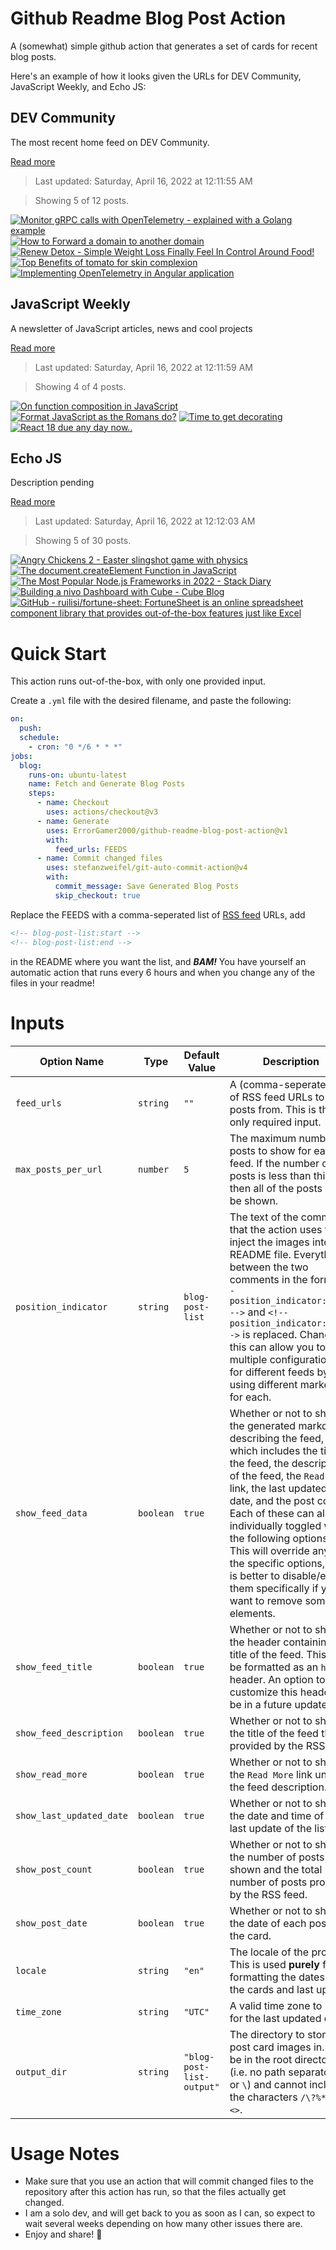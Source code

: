 # Github Readme Blog Post Action

A (somewhat) simple github action that generates a set of cards for recent blog posts.

Here's an example of how it looks given the URLs for DEV Community, JavaScript Weekly, and Echo JS:

<!-- post-list:start -->
## DEV Community

The most recent home feed on DEV Community.

[Read more](https://dev.to)
> Last updated: Saturday, April 16, 2022 at 12:11:55 AM

> Showing 5 of 12 posts.

[![Monitor gRPC calls with OpenTelemetry - explained with a Golang example](https://raw.githubusercontent.com/ErrorGamer2000/github-readme-blog-post-action/main/generated_files/DEV_Community/Monitor_gRPC_calls_with_OpenTelemetry_-_explained_with_a_Golang_example.svg)](https://dev.to/signoz/monitor-grpc-calls-with-opentelemetry-explained-with-a-golang-example-350o)
[![How to Forward a domain to another domain](https://raw.githubusercontent.com/ErrorGamer2000/github-readme-blog-post-action/main/generated_files/DEV_Community/How_to_Forward_a_domain_to_another_domain.svg)](https://dev.to/segun_aderinola/how-to-forward-a-domain-to-another-domain-4i5n)
[![Renew Detox - Simple Weight Loss Finally Feel In Control Around Food!](https://raw.githubusercontent.com/ErrorGamer2000/github-readme-blog-post-action/main/generated_files/DEV_Community/Renew_Detox_-_Simple_Weight_Loss_Finally_Feel_In_Control_Around_Food!.svg)](https://dev.to/renewdetoxbuy/renew-detox-simple-weight-loss-finally-feel-in-control-around-food-2bjh)
[![Top Benefits of tomato for skin complexion](https://raw.githubusercontent.com/ErrorGamer2000/github-readme-blog-post-action/main/generated_files/DEV_Community/Top_Benefits_of_tomato_for_skin_complexion.svg)](https://dev.to/justinder/top-benefits-of-tomato-for-skin-complexion-4de7)
[![Implementing OpenTelemetry in Angular application](https://raw.githubusercontent.com/ErrorGamer2000/github-readme-blog-post-action/main/generated_files/DEV_Community/Implementing_OpenTelemetry_in_Angular_application.svg)](https://dev.to/signoz/implementing-opentelemetry-in-angular-application-f45)


## JavaScript Weekly

A newsletter of JavaScript articles, news and cool projects

[Read more](https://javascriptweekly.com/)
> Last updated: Saturday, April 16, 2022 at 12:11:59 AM

> Showing 4 of 4 posts.

[![On function composition in JavaScript](https://raw.githubusercontent.com/ErrorGamer2000/github-readme-blog-post-action/main/generated_files/JavaScript_Weekly/On_function_composition_in_JavaScript.svg)](https://javascriptweekly.com/issues/585)
[![Format JavaScript as the Romans do?](https://raw.githubusercontent.com/ErrorGamer2000/github-readme-blog-post-action/main/generated_files/JavaScript_Weekly/Format_JavaScript_as_the_Romans_do_.svg)](https://javascriptweekly.com/issues/584)
[![Time to get decorating](https://raw.githubusercontent.com/ErrorGamer2000/github-readme-blog-post-action/main/generated_files/JavaScript_Weekly/Time_to_get_decorating.svg)](https://javascriptweekly.com/issues/583)
[![React 18 due any day now..](https://raw.githubusercontent.com/ErrorGamer2000/github-readme-blog-post-action/main/generated_files/JavaScript_Weekly/React_18_due_any_day_now...svg)](https://javascriptweekly.com/issues/582)


## Echo JS

Description pending

[Read more](
http://www.echojs.com
)
> Last updated: Saturday, April 16, 2022 at 12:12:03 AM

> Showing 5 of 30 posts.

[![
Angry Chickens 2 - Easter slingshot game with physics
](https://raw.githubusercontent.com/ErrorGamer2000/github-readme-blog-post-action/main/generated_files/_Echo_JS_/_Angry_Chickens_2_-_Easter_slingshot_game_with_physics_.svg)](
https://slicker.me/javascript/ac2/chickens2.htm
)
[![The document.createElement Function in JavaScript](https://raw.githubusercontent.com/ErrorGamer2000/github-readme-blog-post-action/main/generated_files/_Echo_JS_/The_document.createElement_Function_in_JavaScript.svg)](
https://masteringjs.io/tutorials/fundamentals/create-element
)
[![The Most Popular Node.js Frameworks in 2022 - Stack Diary](https://raw.githubusercontent.com/ErrorGamer2000/github-readme-blog-post-action/main/generated_files/_Echo_JS_/The_Most_Popular_Node.js_Frameworks_in_2022_-_Stack_Diary.svg)](https://stackdiary.com/node-js-frameworks/)
[![Building a nivo Dashboard with Cube - Cube Blog](https://raw.githubusercontent.com/ErrorGamer2000/github-readme-blog-post-action/main/generated_files/_Echo_JS_/Building_a_nivo_Dashboard_with_Cube_-_Cube_Blog.svg)](https://cube.dev/blog/building-a-nivo-dashboard-with-cube)
[![GitHub - ruilisi/fortune-sheet: FortuneSheet is an online spreadsheet component library that provides out-of-the-box features just like Excel](https://raw.githubusercontent.com/ErrorGamer2000/github-readme-blog-post-action/main/generated_files/_Echo_JS_/GitHub_-_ruilisi_fortune-sheet__FortuneSheet_is_an_online_spreadsheet_component_library_that_provides_out-of-the-box_features_just_like_Excel.svg)](https://github.com/ruilisi/fortune-sheet)


<!-- post-list:end -->

# Quick Start

This action runs out-of-the-box, with only one provided input.

Create a `.yml` file with the desired filename, and paste the following:

```yml
on:
  push:
  schedule:
    - cron: "0 */6 * * *"
jobs:
  blog:
    runs-on: ubuntu-latest
    name: Fetch and Generate Blog Posts
    steps:
      - name: Checkout
        uses: actions/checkout@v3
      - name: Generate
        uses: ErrorGamer2000/github-readme-blog-post-action@v1
        with:
          feed_urls: FEEDS
      - name: Commit changed files
        uses: stefanzweifel/git-auto-commit-action@v4
        with:
          commit_message: Save Generated Blog Posts
          skip_checkout: true
```

Replace the FEEDS with a comma-seperated list of [RSS feed](https://rss.com/blog/how-do-rss-feeds-work/) URLs, add

```md
<!-- blog-post-list:start -->
<!-- blog-post-list:end -->
```

in the README where you want the list, and **_BAM!_** You have yourself an automatic action that runs every 6 hours and when you change any of the files in your readme!

# Inputs

<table>
  <thead>
    <tr>
      <th>Option Name</th>
      <th>Type</th>
      <th>Default Value</th>
      <th>Description</th>
    </tr>
  </thead>
  <tbody>
    <tr>
      <td><code>feed_urls</code></td>
      <td><code>string</code></td>
      <td><code>""</code></td>
      <td>A (comma-seperated) list of RSS feed URLs to load posts from. This is the only required input.</td>
    </tr>
    <tr>
      <td><code>max_posts_per_url</code></td>
      <td><code>number</code></td>
      <td><code>5</code></td>
      <td>The maximum number of posts to show for each feed. If the number of posts is less than this, then all of the posts will be shown.</td>
    </tr>
    <tr>
      <td><code>position_indicator</code></td>
      <td><code>string</code></td>
      <td><code>blog-post-list</code></td>
      <td>The text of the comments that the action uses to inject the images into the README file. Everything between the two comments in the form <code>&lt;!-- position_indicator:start --&gt;</code> and <code>&lt;!-- position_indicator:end --&gt;</code> is replaced. Changing this can allow you to use multiple configurations for different feeds by using different markers for each.</td>
    </tr>
    <tr>
      <td><code>show_feed_data</code></td>
      <td><code>boolean</code></td>
      <td><code>true</code></td>
      <td>Whether or not to show the generated markdown describing the feed, which includes the title of the feed, the description of the feed, the <code>Read More</code> link, the last updated date, and the post count. Each of these can also be individually toggled with the following options. This will override any of the specific options, so it is better to disable/enable them specifically if you want to remove some elements.</td>
    </tr>
    <tr>
      <td><code>show_feed_title</code></td>
      <td><code>boolean</code></td>
      <td><code>true</code></td>
      <td>Whether or not to show the header containing the title of the feed. This will be formatted as an <code>h2</code> header. An option to customize this header will be in a future update.</td>
    </tr>
    <tr>
      <td><code>show_feed_description</code></td>
      <td><code>boolean</code></td>
      <td><code>true</code></td>
      <td>Whether or not to show the title of the feed that is provided by the RSS feed.</td>
    </tr>
    <tr>
      <td><code>show_read_more</code></td>
      <td><code>boolean</code></td>
      <td><code>true</code></td>
      <td>Whether or not to show the <code>Read More</code> link under the feed description.</td>
    </tr>
    <tr>
      <td><code>show_last_updated_date</code></td>
      <td><code>boolean</code></td>
      <td><code>true</code></td>
      <td>Whether or not to show the date and time of the last update of the list.</td>
    </tr>
    <tr>
      <td><code>show_post_count</code></td>
      <td><code>boolean</code></td>
      <td><code>true</code></td>
      <td>Whether or not to show the number of posts shown and the total number of posts provided by the RSS feed.</td>
    </tr>
    <tr>
      <td><code>show_post_date</code></td>
      <td><code>boolean</code></td>
      <td><code>true</code></td>
      <td>Whether or not to show the date of each post on the card.</td>
    </tr>
    <tr>
      <td><code>locale</code></td>
      <td><code>string</code></td>
      <td><code>"en"</code></td>
      <td>The locale of the project. This is used <strong>purely</strong> for formatting the dates of the cards and last update.</td>
    </tr>
    <tr>
      <td><code>time_zone</code></td>
      <td><code>string</code></td>
      <td><code>"UTC"</code></td>
      <td>A valid time zone to use for the last updated date.</td>
    </tr>
    <tr>
      <td><code>output_dir</code></td>
      <td><code>string</code></td>
      <td><code>"blog-post-list-output"</code></td>
      <td>The directory to store the post card images in. Must be in the root directory (i.e. no path separators <code>/</code> or <code>\</code>) and cannot include the characters <code>/\?%*:|"&lt;&gt;</code>.</td>
    </tr>
<!--
    <tr>
      <td><code></code></td>
      <td><cde></cde></td>
      <td><code></code></td>
      <td></td>
    </tr>
-->
  </tbody>
</table>

# Usage Notes

- Make sure that you use an action that will commit changed files to the repository after this action has run, so that the files actually get changed.
- I am a solo dev, and will get back to you as soon as I can, so expect to wait several weeks depending on how many other issues there are.
- Enjoy and share! 🤗
